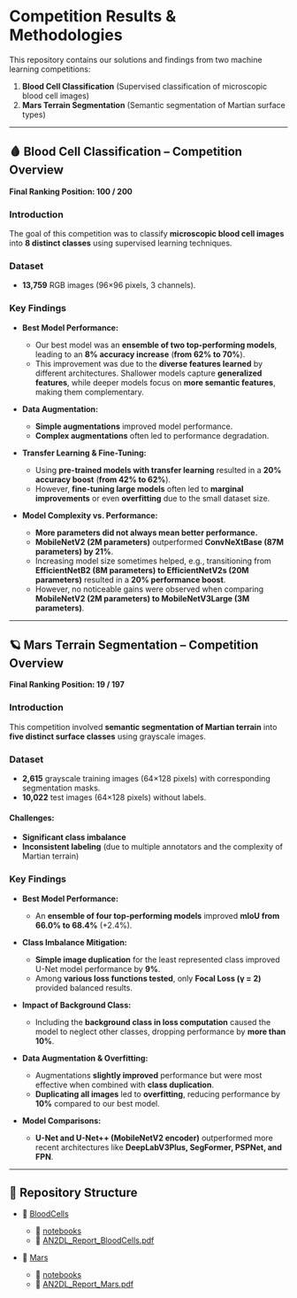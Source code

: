 # Competition Results & Methodologies  

This repository contains our solutions and findings from two machine learning competitions:  
1. **Blood Cell Classification** (Supervised classification of microscopic blood cell images)  
2. **Mars Terrain Segmentation** (Semantic segmentation of Martian surface types)  

---  

## 🩸 Blood Cell Classification – Competition Overview  
**Final Ranking Position: 100 / 200**  

### Introduction  
The goal of this competition was to classify **microscopic blood cell images** into **8 distinct classes** using supervised learning techniques.  

### Dataset  
- **13,759** RGB images (96×96 pixels, 3 channels).  

### Key Findings  

- **Best Model Performance:**  
  - Our best model was an **ensemble of two top-performing models**, leading to an **8% accuracy increase** (**from 62% to 70%**).  
  - This improvement was due to the **diverse features learned** by different architectures. Shallower models capture **generalized features**, while deeper models focus on **more semantic features**, making them complementary.  

- **Data Augmentation:**  
  - **Simple augmentations** improved model performance.  
  - **Complex augmentations** often led to performance degradation.  

- **Transfer Learning & Fine-Tuning:**  
  - Using **pre-trained models with transfer learning** resulted in a **20% accuracy boost** (**from 42% to 62%**).  
  - However, **fine-tuning large models** often led to **marginal improvements** or even **overfitting** due to the small dataset size.  

- **Model Complexity vs. Performance:**  
  - **More parameters did not always mean better performance.**  
  - **MobileNetV2 (2M parameters)** outperformed **ConvNeXtBase (87M parameters) by 21%**.  
  - Increasing model size sometimes helped, e.g., transitioning from **EfficientNetB2 (8M parameters) to EfficientNetV2s (20M parameters)** resulted in a **20% performance boost**.  
  - However, no noticeable gains were observed when comparing **MobileNetV2 (2M parameters) to MobileNetV3Large (3M parameters)**.  

---

## 🪐 Mars Terrain Segmentation – Competition Overview  
**Final Ranking Position: 19 / 197**  

### Introduction  
This competition involved **semantic segmentation of Martian terrain** into **five distinct surface classes** using grayscale images.  

### Dataset  
- **2,615** grayscale training images (64×128 pixels) with corresponding segmentation masks.  
- **10,022** test images (64×128 pixels) without labels.  

#### Challenges:  
- **Significant class imbalance**  
- **Inconsistent labeling** (due to multiple annotators and the complexity of Martian terrain)  

### Key Findings  

- **Best Model Performance:**  
  - An **ensemble of four top-performing models** improved **mIoU from 66.0% to 68.4%** (+2.4%).  

- **Class Imbalance Mitigation:**  
  - **Simple image duplication** for the least represented class improved U-Net model performance by **9%**.  
  - Among **various loss functions tested**, only **Focal Loss (γ = 2)** provided balanced results.  

- **Impact of Background Class:**  
  - Including the **background class in loss computation** caused the model to neglect other classes, dropping performance by **more than 10%**.  

- **Data Augmentation & Overfitting:**  
  - Augmentations **slightly improved** performance but were most effective when combined with **class duplication**.  
  - **Duplicating all images** led to **overfitting**, reducing performance by **10%** compared to our best model.  

- **Model Comparisons:**  
  - **U-Net and U-Net++ (MobileNetV2 encoder)** outperformed more recent architectures like **DeepLabV3Plus, SegFormer, PSPNet, and FPN**.  

---

## 📂 Repository Structure  

- 📂 [BloodCells](BloodCells/)  
  - 📂 [notebooks](BloodCells/notebooks/)  
  - 📄 [AN2DL_Report_BloodCells.pdf](BloodCells/AN2DL_Report_BloodCells.pdf)  

- 📂 [Mars](Mars/)  
  - 📂 [notebooks](Mars/notebooks/)  
  - 📄 [AN2DL_Report_Mars.pdf](Mars/AN2DL_Report_Mars.pdf)  

